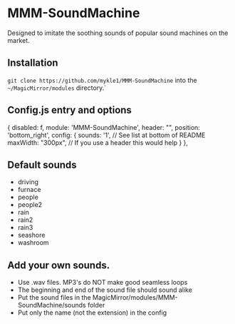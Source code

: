 # MMM-SoundMachine

Designed to imitate the soothing sounds of popular sound machines on the market.



## Installation

`git clone https://github.com/mykle1/MMM-SoundMachine` into the `~/MagicMirror/modules` directory.`

## Config.js entry and options

{
          disabled: f,
          module: 'MMM-SoundMachine',
          header: "",
          position: 'bottom_right',
          config: {
                sounds: '1',                     // See list at bottom of README
            		maxWidth: "300px",               // If you use a header this would help
          }
      },

## Default sounds

* driving
* furnace
* people
* people2
* rain
* rain2
* rain3
* seashore
* washroom

## Add your own sounds.

* Use .wav files. MP3's do NOT make good seamless loops
* The beginning and end of the sound file should sound alike
* Put the sound files in the MagicMirror/modules/MMM-SoundMachine/sounds folder
* Put only the name (not the extension) in the config


